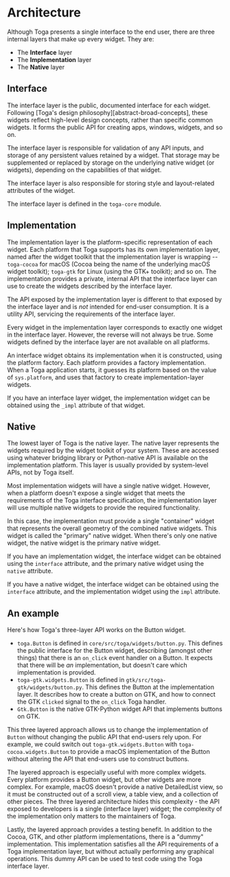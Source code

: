 # Architecture

Although Toga presents a single interface to the end user, there are
three internal layers that make up every widget. They are:

- The **Interface** layer
- The **Implementation** layer
- The **Native** layer

## Interface

The interface layer is the public, documented interface for each widget.
Following
[Toga's design philosophy][abstract-broad-concepts], these widgets reflect high-level design concepts, rather
than specific common widgets. It forms the public API for creating apps,
windows, widgets, and so on.

The interface layer is responsible for validation of any API inputs, and
storage of any persistent values retained by a widget. That storage may
be supplemented or replaced by storage on the underlying native widget
(or widgets), depending on the capabilities of that widget.

The interface layer is also responsible for storing style and
layout-related attributes of the widget.

The interface layer is defined in the `toga-core` module.

## Implementation

The implementation layer is the platform-specific representation of each
widget. Each platform that Toga supports has its own implementation
layer, named after the widget toolkit that the implementation layer is
wrapping --`toga-cocoa` for macOS (Cocoa being the name of the
underlying macOS widget toolkit); `toga-gtk` for Linux (using the GTK+
toolkit); and so on. The implementation provides a private, internal API
that the interface layer can use to create the widgets described by the
interface layer.

The API exposed by the implementation layer is different to that exposed
by the interface layer and is *not* intended for end-user consumption.
It is a utility API, servicing the requirements of the interface layer.

Every widget in the implementation layer corresponds to exactly one
widget in the interface layer. However, the reverse will not always be
true. Some widgets defined by the interface layer are not available on
all platforms.

An interface widget obtains its implementation when it is constructed,
using the platform factory. Each platform provides a factory
implementation. When a Toga application starts, it guesses its platform
based on the value of `sys.platform`, and uses that factory to create
implementation-layer widgets.

If you have an interface layer widget, the implementation widget can be
obtained using the `_impl` attribute of that widget.

## Native

The lowest layer of Toga is the native layer. The native layer
represents the widgets required by the widget toolkit of your system.
These are accessed using whatever bridging library or Python-native API
is available on the implementation platform. This layer is usually
provided by system-level APIs, not by Toga itself.

Most implementation widgets will have a single native widget. However,
when a platform doesn't expose a single widget that meets the
requirements of the Toga interface specification, the implementation
layer will use multiple native widgets to provide the required
functionality.

In this case, the implementation must provide a single "container"
widget that represents the overall geometry of the combined native
widgets. This widget is called the "primary" native widget. When there's
only one native widget, the native widget is the primary native widget.

If you have an implementation widget, the interface widget can be
obtained using the `interface` attribute, and the primary native widget
using the `native` attribute.

If you have a native widget, the interface widget can be obtained using
the `interface` attribute, and the implementation widget using the
`impl` attribute.

## An example

Here's how Toga's three-layer API works on the Button widget.

- `toga.Button` is defined in `core/src/toga/widgets/button.py`. This
  defines the public interface for the Button widget, describing
  (amongst other things) that there is an `on_click` event handler on a
  Button. It expects that there will be *an* implementation, but doesn't
  care which implementation is provided.
- `toga-gtk.widgets.Button` is defined in
  `gtk/src/toga-gtk/widgets/button.py`. This defines the Button at the
  implementation layer. It describes how to create a button on GTK, and
  how to connect the GTK `clicked` signal to the `on_click` Toga
  handler.
- `Gtk.Button` is the native GTK-Python widget API that implements
  buttons on GTK.

This three layered approach allows us to change the implementation of
`Button` without changing the public API that end-users rely upon. For
example, we could switch out `toga-gtk.widgets.Button` with
`toga-cocoa.widgets.Button` to provide a macOS implementation of the
Button without altering the API that end-users use to construct buttons.

The layered approach is especially useful with more complex widgets.
Every platform provides a Button widget, but other widgets are more
complex. For example, macOS doesn't provide a native DetailedList view,
so it must be constructed out of a scroll view, a table view, and a
collection of other pieces. The three layered architecture hides this
complexity - the API exposed to developers is a single (interface layer)
widget; the complexity of the implementation only matters to the
maintainers of Toga.

Lastly, the layered approach provides a testing benefit. In addition to
the Cocoa, GTK, and other platform implementations, there is a "dummy"
implementation. This implementation satisfies all the API requirements
of a Toga implementation layer, but without actually performing any
graphical operations. This dummy API can be used to test code using the
Toga interface layer.
